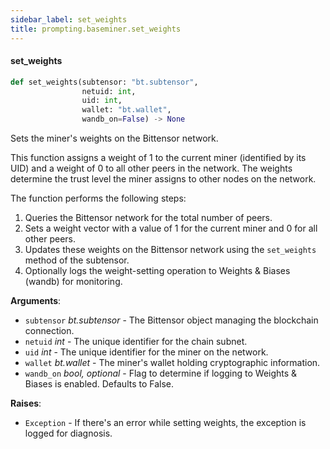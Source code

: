 ```yaml
---
sidebar_label: set_weights
title: prompting.baseminer.set_weights
---
```


#### set\_weights

```python
def set_weights(subtensor: "bt.subtensor",
                netuid: int,
                uid: int,
                wallet: "bt.wallet",
                wandb_on=False) -> None
```

Sets the miner&#x27;s weights on the Bittensor network.

This function assigns a weight of 1 to the current miner (identified by its UID) and
a weight of 0 to all other peers in the network. The weights determine the trust level
the miner assigns to other nodes on the network.

The function performs the following steps:
1. Queries the Bittensor network for the total number of peers.
2. Sets a weight vector with a value of 1 for the current miner and 0 for all other peers.
3. Updates these weights on the Bittensor network using the `set_weights` method of the subtensor.
4. Optionally logs the weight-setting operation to Weights &amp; Biases (wandb) for monitoring.

**Arguments**:

- `subtensor` _bt.subtensor_ - The Bittensor object managing the blockchain connection.
- `netuid` _int_ - The unique identifier for the chain subnet.
- `uid` _int_ - The unique identifier for the miner on the network.
- `wallet` _bt.wallet_ - The miner&#x27;s wallet holding cryptographic information.
- `wandb_on` _bool, optional_ - Flag to determine if logging to Weights &amp; Biases is enabled. Defaults to False.
  

**Raises**:

- `Exception` - If there&#x27;s an error while setting weights, the exception is logged for diagnosis.

